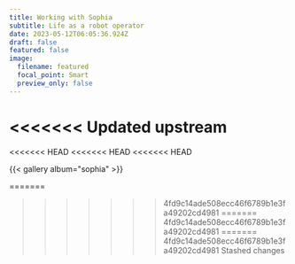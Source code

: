 ```yaml
---
title: Working with Sophia
subtitle: Life as a robot operator
date: 2023-05-12T06:05:36.924Z
draft: false
featured: false
image:
  filename: featured
  focal_point: Smart
  preview_only: false
---
```

<<<<<<< Updated upstream
=======
<<<<<<< HEAD
<<<<<<< HEAD
<<<<<<< HEAD

<!--StartFragment-->

{{< gallery album="sophia" >}}

<!--EndFragment-->
=======
>>>>>>> 4fd9c14ade508ecc46f6789b1e3fa49202cd4981
=======
>>>>>>> 4fd9c14ade508ecc46f6789b1e3fa49202cd4981
=======
>>>>>>> 4fd9c14ade508ecc46f6789b1e3fa49202cd4981
>>>>>>> Stashed changes
